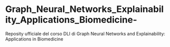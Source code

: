 # Graph_Neural_Networks_Explainability_Applications_Biomedicine-
Reposity ufficiale del corso DLI di Graph Neural Networks and Explainability: Applications in Biomedicine
